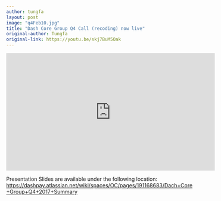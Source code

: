 ```yaml
---
author: tungfa
layout: post
image: "q4Feb10.jpg"
title: "Dash Core Group Q4 Call (recoding) now live"
original-author: Tungfa
original-link: https://youtu.be/skj7BuM5Oak
---
```


<iframe width="560" height="315" src="https://www.youtube.com/embed/skj7BuM5Oak" frameborder="0" allow="autoplay; encrypted-media" allowfullscreen></iframe>

Presentation Slides are available under the following location: 
<https://dashpay.atlassian.net/wiki/spaces/OC/pages/191168683/Dach+Core+Group+Q4+2017+Summary>
